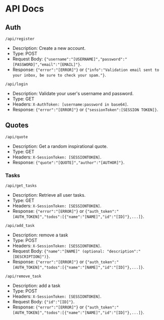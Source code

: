 # API Docs

## Auth
```
/api/register
```
 - Description: Create a new account.
 - Type: POST
 - Request Body: `{"username":"[USERNAME]","password":"[PASSWORD]","email":"[EMAIL]"}`.
 - Response: `{"error":"[ERROR]"}` or `{"info":"Validation email sent to your inbox, be sure to check your spam."}`.

```
/api/login
```
 - Description: Validate your user's username and password.
 - Type: GET
 - Headers: `X-AuthToken: [username:password in base64]`.
 - Response: `{"error":"[ERROR]"}` or `{"sessionToken":[SESSION TOKEN]}`.

## Quotes
```
/api/quote
```
 - Description: Get a random inspirational quote.
 - Type: GET
 - Headers: `X-SessionToken: [SESSIONTOKEN]`.
 - Response: `{"quote":"[QUOTE]","author":"[AUTHOR]"}`.

### Tasks
 ```
/api/get_tasks
```
 - Description: Retrieve all user tasks.
 - Type: GET
 - Headers: `X-SessionToken: [SESSIONTOKEN]`.
 - Response: `{"error":"[ERROR]"}` or `{"auth_token":"[AUTH_TOKEN]","todos":[{"name":"[NAME]","id":"[ID]"},...]}`.

```
/api/add_task
```
 - Description: remove a task
 - Type: POST
 - Headers: `X-SessionToken: [SESSIONTOKEN]`.
 - Request Body: `{"name":"[NAME]" (optional: "description":"[DESCRIPTION]")}`.
 - Response: `{"error":"[ERROR]"}` or `{"auth_token":"[AUTH_TOKEN]","todos":[{"name":"[NAME]","id":"[ID]"},...]}`.

```
/api/remove_task
```
 - Description: add a task
 - Type: POST
 - Headers: `X-SessionToken: [SESSIONTOKEN]`.
 - Request Body: `{"id":"[ID]"}`.
 - Response: `{"error":"[ERROR]"}` or `{"auth_token":"[AUTH_TOKEN]","todos":[{"name":"[NAME]","id":"[ID]"},...]}`.
